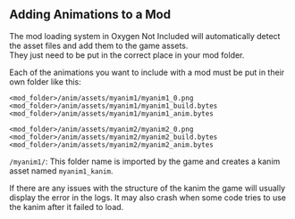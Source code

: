 ## Adding Animations to a Mod

The mod loading system in Oxygen Not Included will automatically detect the asset files and add them to the game assets.  
They just need to be put in the correct place in your mod folder.

Each of the animations you want to include with a mod must be put in their own folder like this:
```
<mod_folder>/anim/assets/myanim1/myanim1_0.png
<mod_folder>/anim/assets/myanim1/myanim1_build.bytes
<mod_folder>/anim/assets/myanim1/myanim1_anim.bytes

<mod_folder>/anim/assets/myanim2/myanim2_0.png
<mod_folder>/anim/assets/myanim2/myanim2_build.bytes
<mod_folder>/anim/assets/myanim2/myanim2_anim.bytes
```

`/myanim1/`: This folder name is imported by the game and creates a kanim asset named `myanim1_kanim`.

If there are any issues with the structure of the kanim the game will usually display the error in the logs. It may also crash when some code tries to use the kanim after it failed to load.
